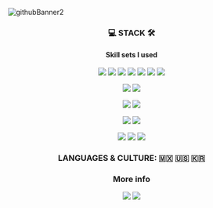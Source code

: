 ![githubBanner2](https://user-images.githubusercontent.com/67306416/112152619-d3cc6b00-8c25-11eb-8320-ddf981f22e24.png)

<h3 align="center">💻 STACK 🛠</h3>
<h4 align="center">Skill sets I used</h4>
<p align="center">
  <img src="https://img.shields.io/badge/-Javascript-F7DF1E?style=for-the-badge&logo=javascript&logoColor=black">
  <img src="https://img.shields.io/badge/-React-61DAFB?style=for-the-badge&logo=react&logoColor=black">
  <img src="https://img.shields.io/badge/-Redux-764ABC?style=for-the-badge&logo=redux&logoColor=white">
  <img src="https://img.shields.io/badge/-Typescript-3178C6?style=for-the-badge&logo=typescript&logoColor=white">
  <img src="https://img.shields.io/badge/-HTML-E34F26?style=for-the-badge&logo=HTML5&logoColor=white">
  <img src="https://img.shields.io/badge/-CSS-1572B6?style=for-the-badge&logo=css3&logoColor=white">
  <img src="https://img.shields.io/badge/-Styled components-DB7093?style=for-the-badge&logo=styled-components&logoColor=white">
</p>
<p align="center">
  <img src="https://img.shields.io/badge/-Gatsby-663399?style=for-the-badge&logo=gatsby&logoColor=white">
  <img src="https://img.shields.io/badge/-Next.js-000000?style=for-the-badge&logo=next.js&logoColor=black">
</p>
<p align="center">
  <img src="https://img.shields.io/badge/-Node.js-339933?style=for-the-badge&logo=node.js&logoColor=white">
  <img src="https://img.shields.io/badge/-Express-000000?style=for-the-badge&logo=express&logoColor=white">
</p>
<p align="center">
  <img src="https://img.shields.io/badge/-Mysql-4479A1?style=for-the-badge&logo=mysql&logoColor=white">
  <img src="https://img.shields.io/badge/-Sequelize-blue?style=for-the-badge">
</p>
<p align="center">
  <img src="https://img.shields.io/badge/-Notion-000000?style=for-the-badge&logo=notion&logoColor=white">
  <img src="https://img.shields.io/badge/-Slack-4A154B?style=for-the-badge&logo=slack&logoColor=white">
  <img src="https://img.shields.io/badge/-AWS-232F3E?style=for-the-badge&logo=amazon-aws&logoColor=white">
</p>

<h3 align="center"> LANGUAGES & CULTURE: 🇲🇽 🇺🇸 🇰🇷</h2>

<h3 align="center">More info</h2>
<p align="center">
  <img src="https://img.shields.io/badge/-Korean%20Tech%20Blog-11B48A?style=for-the-badge&logo=vimeo&logoColor=white&link=https://velog.io/@jha0402">
<!--   <img src="https://img.shields.io/badge/-Instagram-E4405F?style=for-the-badge&logo=instagram&logoColor=white&link=https://www.instagram.com/zenoanjh/"> -->
  <img src="https://img.shields.io/badge/-Gmail-EA4335?style=for-the-badge&logo=gmail&logoColor=white&link=jha0402@gmail.com">
</p>
